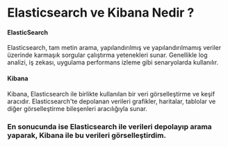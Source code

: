 <h1>Elasticsearch ve Kibana Nedir ?</h1>

<h4>ElasticSearch</h4>

<p>Elasticsearch, tam metin arama, yapılandırılmış ve yapılandırılmamış veriler üzerinde karmaşık sorgular çalıştırma yetenekleri sunar. Genellikle log analizi, iş zekası, uygulama performans izleme gibi senaryolarda kullanılır.</p>

<h4>Kibana</h4>

<p>Kibana, Elasticsearch ile birlikte kullanılan bir veri görselleştirme ve keşif aracıdır. Elasticsearch'te depolanan verileri grafikler, haritalar, tablolar ve diğer görselleştirme bileşenleri aracılığıyla sunar. </p>

<h3>En sonucunda ise Elasticsearch ile verileri depolayıp arama yaparak, Kibana ile bu verileri görselleştirdim.</h3>
